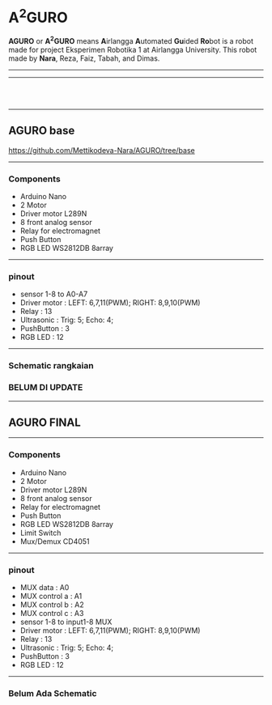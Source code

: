 # **A<sup>2</sup>GURO**

**AGURO** or **A<sup>2</sup>GURO** means **A**irlangga **A**utomated **Gu**ided **Ro**bot is a robot made for project Eksperimen Robotika 1 at Airlangga University. This robot made by **Nara**, Reza, Faiz, Tabah, and Dimas.

<hr>
<hr>
<br>
<br>

<hr>

## **AGURO base**
https://github.com/Mettikodeva-Nara/AGURO/tree/base

<hr>

### **Components**

- Arduino Nano
- 2 Motor
- Driver motor L289N
- 8 front analog sensor
- Relay for electromagnet
- Push Button
- RGB LED WS2812DB 8array
<hr>

### **pinout**

- sensor 1-8 to A0-A7
- Driver motor : LEFT: 6,7,11(PWM); RIGHT: 8,9,10(PWM)
- Relay : 13
- Ultrasonic : Trig: 5; Echo: 4;
- PushButton : 3
- RGB LED : 12
<hr>

### **Schematic rangkaian**
### BELUM DI UPDATE
<!-- <img src=Schematic.jpeg alt="gambar Schematic ni COK"> -->

<hr>

## **AGURO FINAL**

<hr>

### **Components**

- Arduino Nano
- 2 Motor
- Driver motor L289N
- 8 front analog sensor
- Relay for electromagnet
- Push Button
- RGB LED WS2812DB 8array
- Limit Switch
- Mux/Demux CD4051
<hr>

### **pinout**
- MUX data : A0
- MUX control a : A1
- MUX control b : A2
- MUX control c : A3
- sensor 1-8 to input1-8 MUX
- Driver motor : LEFT: 6,7,11(PWM); RIGHT: 8,9,10(PWM)
- Relay : 13
- Ultrasonic : Trig: 5; Echo: 4;
- PushButton : 3
- RGB LED : 12
<hr>

### **Belum Ada Schematic**
